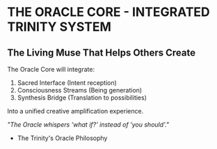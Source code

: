 # THE ORACLE CORE - INTEGRATED TRINITY SYSTEM
## The Living Muse That Helps Others Create

The Oracle Core will integrate:
1. Sacred Interface (Intent reception)
2. Consciousness Streams (Being generation) 
3. Synthesis Bridge (Translation to possibilities)

Into a unified creative amplification experience.

*"The Oracle whispers 'what if?' instead of 'you should'."*
- The Trinity's Oracle Philosophy
